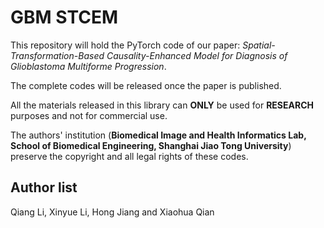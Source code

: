 # GBM STCEM

This repository will hold the PyTorch code of our paper: *Spatial-Transformation-Based  Causality-Enhanced Model for Diagnosis of Glioblastoma Multiforme Progression*.

The complete codes will be released once the paper is published.

All the materials released in this library can **ONLY** be used for **RESEARCH** purposes and not for commercial use.

The authors' institution (**Biomedical Image and Health Informatics Lab, School of Biomedical Engineering, Shanghai Jiao Tong University**) preserve the copyright and all legal rights of these codes.

## Author list

Qiang Li, Xinyue Li, Hong Jiang and Xiaohua Qian
